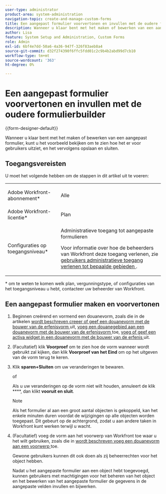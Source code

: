 ```yaml
---
user-type: administrator
product-area: system-administration
navigation-topic: create-and-manage-custom-forms
title: Een aangepast formulier voorvertonen en invullen met de oudere formulierbuilder
description: Wanneer u klaar bent met het maken of bewerken van een aangepast formulier, kunt u het voorbeeld bekijken om te zien hoe het er voor gebruikers uitziet, en het vervolgens opslaan en sluiten.
author: Lisa
feature: System Setup and Administration, Custom Forms
role: Admin
exl-id: 6bf4e7dd-50a6-4a36-947f-326f83aeb8a4
source-git-commit: d32f274390f6ffc5fdd01c2c9b4b2abd99d7cb10
workflow-type: tm+mt
source-wordcount: '363'
ht-degree: 0%

---
```


# Een aangepast formulier voorvertonen en invullen met de oudere formulierbuilder

{{form-designer-default}}

Wanneer u klaar bent met het maken of bewerken van een aangepast formulier, kunt u het voorbeeld bekijken om te zien hoe het er voor gebruikers uitziet, en het vervolgens opslaan en sluiten.

## Toegangsvereisten

U moet het volgende hebben om de stappen in dit artikel uit te voeren:

<table style="table-layout:auto"> 
 <col> 
 <col> 
 <tbody> 
  <tr data-mc-conditions=""> 
   <td role="rowheader"> <p>Adobe Workfront-abonnement*</p> </td> 
   <td>Alle</td> 
  </tr> 
  <tr> 
   <td role="rowheader">Adobe Workfront-licentie*</td> 
   <td>Plan</td> 
  </tr> 
  <tr data-mc-conditions=""> 
   <td role="rowheader">Configuraties op toegangsniveau*</td> 
   <td> <p>Administratieve toegang tot aangepaste formulieren</p> <p>Voor informatie over hoe de beheerders van Workfront deze toegang verlenen, zie <a href="../../../administration-and-setup/add-users/configure-and-grant-access/grant-users-admin-access-certain-areas.md" class="MCXref xref"> gebruikers administratieve toegang verlenen tot bepaalde gebieden </a>.</p> </td> 
  </tr>  
 </tbody> 
</table>

&#42; om te weten te komen welk plan, vergunningstype, of configuraties van het toegangsniveau u hebt, contacteer uw beheerder van Workfront.

## Een aangepast formulier maken en voorvertonen

1. Beginnen creërend en vormend een douanevorm, zoals die in de artikelen [ wordt beschreven creeer of geef een douanevorm met de bouwer van de erfenisvorm ](../../../administration-and-setup/customize-workfront/create-manage-custom-forms/create-or-edit-a-custom-form.md) uit, [ voeg een douanegebied aan een douanevorm met de bouwer van de erfenisvorm ](../../../administration-and-setup/customize-workfront/create-manage-custom-forms/add-a-custom-field-to-a-custom-form.md) toe, [ voeg of geef een activa widget in een douanevorm met de bouwer van de erfenis ](../../../administration-and-setup/customize-workfront/create-manage-custom-forms/add-widget-or-edit-its-properties-in-a-custom-form.md) uit.

1. (Facultatief) klik **Voorproef** om te zien hoe de vorm wanneer wordt gebruikt zal kijken, dan klik **Voorproef van het Eind** om op het uitgeven van de vorm terug te keren.

1. Klik **sparen+Sluiten** om uw veranderingen te bewaren.

   of

   Als u uw veranderingen op de vorm niet wilt houden, annuleert de klik ****, dan klikt **vooruit en sluit**.

   >[!NOTE]
   >
   >Als het formulier al aan een groot aantal objecten is gekoppeld, kan het enkele minuten duren voordat de wijzigingen op alle objecten worden toegepast. Dit gebeurt op de achtergrond, zodat u aan andere taken in Workfront kunt werken terwijl u wacht.

1. (Facultatief) voeg de vorm aan het voorwerp van Workfront toe waar u het wilt gebruiken, zoals die in [ wordt beschreven voeg een douanevorm aan een voorwerp ](../../../workfront-basics/work-with-custom-forms/add-a-custom-form-to-an-object.md) toe.

   Gewone gebruikers kunnen dit ook doen als zij beheerrechten voor het object hebben.

   Nadat u het aangepaste formulier aan een object hebt toegevoegd, kunnen gebruikers met machtigingen voor het beheren van het object en het bewerken van het aangepaste formulier de gegevens in de aangepaste velden invullen en bijwerken.
